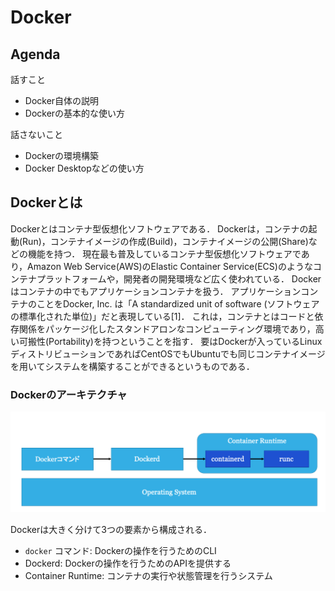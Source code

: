 # Docker

## Agenda

話すこと
- Docker自体の説明
- Dockerの基本的な使い方

話さないこと
- Dockerの環境構築
- Docker Desktopなどの使い方

## Dockerとは

Dockerとはコンテナ型仮想化ソフトウェアである．
Dockerは，コンテナの起動(Run)，コンテナイメージの作成(Build)，コンテナイメージの公開(Share)などの機能を持つ．
現在最も普及しているコンテナ型仮想化ソフトウェアであり，Amazon Web Service(AWS)のElastic Container Service(ECS)のようなコンテナプラットフォームや，開発者の開発環境など広く使われている．
Dockerはコンテナの中でもアプリケーションコンテナを扱う．
アプリケーションコンテナのことをDocker, Inc. は「A standardized unit of software (ソフトウェアの標準化された単位)」だと表現している[1]．
これは，コンテナとはコードと依存関係をパッケージ化したスタンドアロンなコンピューティング環境であり，高い可搬性(Portability)を持つということを指す．
要はDockerが入っているLinuxディストリビューションであればCentOSでもUbuntuでも同じコンテナイメージを用いてシステムを構築することができるというものである．

### Dockerのアーキテクチャ

![docker-architecture](./img/docker-architecture.png)

Dockerは大きく分けて3つの要素から構成される．

- `docker` コマンド: Dockerの操作を行うためのCLI
- Dockerd: Dockerの操作を行うためのAPIを提供する
- Container Runtime: コンテナの実行や状態管理を行うシステム
